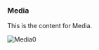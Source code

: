 ### Media

This is the content for Media.

![Media0](https://simsaladoo.github.io/winds-of-almerra/img/fight.png)
